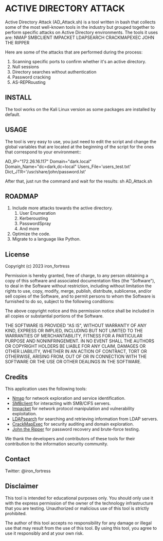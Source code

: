 # ACTIVE DIRECTORY ATTACK

Active Directory Attack (AD_Attack.sh) is a tool written in bash that collects some of the most well-known tools in the industry but grouped together to perform specific attacks on Active Directory environments. The tools it uses are:
NMAP
SMBCLIENT
IMPACKET
LDAPSEARCH
CRACKMAPEXEC
JOHN THE RIPPER

Here are some of the attacks that are performed during the process:
1. Scanning specific ports to confirm whether it's an active directory.
2. Null sessions
3. Directory searches without authentication
4. Password cracking
5. AS-REPRousting

## INSTALL

The tool works on the Kali Linux version as some packages are installed by default.

## USAGE

The tool is very easy to use, you just need to edit the script and change the global variables that are located at the beginning of the script for the ones that correspond to your environment::

AD_IP="172.26.16.117"
Domain="dark.local"
Domain_Name="dc=dark,dc=local"
Users_File='users_test.txt'
Dict_JTR='/usr/share/john/password.lst'

After that, just run the command and wait for the results:
sh AD_Attack.sh

## ROADMAP

1. Include more attacks towards the active directory.
	1. User Enumeration
	2. Kerberousting
	3. PasswordSpray
	4. And more
2. Optimize the code.
3. Migrate to a language like Python.

## License

Copyright (c) 2023 iron_fortress


Permission is hereby granted, free of charge, to any person obtaining a copy
of this software and associated documentation files (the "Software"), to deal
in the Software without restriction, including without limitation the rights
to use, copy, modify, merge, publish, distribute, sublicense, and/or sell
copies of the Software, and to permit persons to whom the Software is
furnished to do so, subject to the following conditions:

The above copyright notice and this permission notice shall be included in
all copies or substantial portions of the Software.

THE SOFTWARE IS PROVIDED "AS IS", WITHOUT WARRANTY OF ANY KIND, EXPRESS OR
IMPLIED, INCLUDING BUT NOT LIMITED TO THE WARRANTIES OF MERCHANTABILITY,
FITNESS FOR A PARTICULAR PURPOSE AND NONINFRINGEMENT. IN NO EVENT SHALL THE
AUTHORS OR COPYRIGHT HOLDERS BE LIABLE FOR ANY CLAIM, DAMAGES OR OTHER
LIABILITY, WHETHER IN AN ACTION OF CONTRACT, TORT OR OTHERWISE, ARISING FROM,
OUT OF OR IN CONNECTION WITH THE SOFTWARE OR THE USE OR OTHER DEALINGS IN
THE SOFTWARE.


## Credits

This application uses the following tools:

- [Nmap](https://nmap.org/) for network exploration and service identification.
- [SMBclient](https://www.samba.org/samba/docs/current/man-html/smbclient.1.html) for interacting with SMB/CIFS servers.
- [Impacket](https://github.com/SecureAuthCorp/impacket) for network protocol manipulation and vulnerability exploitation.
- [LDAPsearch](https://linux.die.net/man/1/ldapsearch) for searching and retrieving information from LDAP servers.
- [CrackMapExec](https://github.com/byt3bl33d3r/CrackMapExec) for security auditing and domain exploration.
- [John the Ripper](https://www.openwall.com/john/) for password recovery and brute-force testing.

We thank the developers and contributors of these tools for their contribution to the information security community.


## Contact

Twitter: @iron_fortress

## Disclaimer

This tool is intended for educational purposes only. You should only use it with the express permission of the owner of the technology infrastructure that you are testing. Unauthorized or malicious use of this tool is strictly prohibited.

The author of this tool accepts no responsibility for any damage or illegal use that may result from the use of this tool. By using this tool, you agree to use it responsibly and at your own risk.
